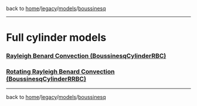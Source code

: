 back to [home](/)/[legacy](/legacy)/[models](/legacy/models)/[boussinesq](/legacy/models/boussinesq)

---

# Full cylinder models

### [Rayleigh Benard Convection (BoussinesqCylinderRBC)](rbc)

### [Rotating Rayleigh Benard Convection (BoussinesqCylinderRRBC)](rrbc)

---

back to [home](/)/[legacy](/legacy)/[models](/legacy/models)/[boussinesq](/legacy/models/boussinesq)

